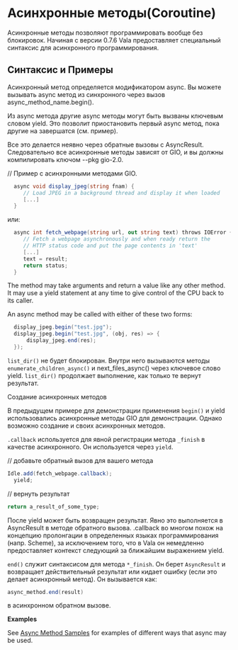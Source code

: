 # Асинхронные методы\(Coroutine\)

Асинхронные методы позволяют программировать вообще без блокировок. Начиная с версии 0.7.6 Vala предоставляет специальный синтаксис для асинхронного программирования.

## Синтаксис и Примеры

Асинхронный метод определяется модификатором async. Вы можете вызывать async метод из синхронного через вызов async\_method\_name.begin\(\).

Из async метода другие async методы могут быть вызваны ключевым словом yield. Это позволит приостановить первый async метод, пока другие на завершатся \(см. пример\).

Все это делается неявно через обратные вызовы с AsyncResult. Следовательно все асинхронные методы зависят от GIO, и вы должны компилировать ключом --pkg gio-2.0.

// Пример с асинхронными методами GIO.

```csharp
  async void display_jpeg(string fnam) {
     // Load JPEG in a background thread and display it when loaded
     [...]
  }
```

или:

```csharp
  async int fetch_webpage(string url, out string text) throws IOError {
     // Fetch a webpage asynchronously and when ready return the 
     // HTTP status code and put the page contents in 'text'
     [...]
     text = result;
     return status;
  }
```

The method may take arguments and return a value like any other method. It may use a yield statement at any time to give control of the CPU back to its caller.

An async method may be called with either of these two forms:

```csharp
  display_jpeg.begin("test.jpg");
  display_jpeg.begin("test.jpg", (obj, res) => {
      display_jpeg.end(res);
  });
```



`list_dir()` не будет блокирован. Внутри него вызываются методы `enumerate_children_async()` и next\_files\_async\(\) через ключевое слово yield. `list_dir()` продолжает выполнение, как только те вернут результат.

Создание асинхронных методов

В предыдущем примере для демонстрации применения `begin()` и yield использовались асинхронные методы GIO для демонстрации. Однако возможно создание и своих асинхронных методов.

`.callback` используется для явной регистрации метода `_finish` в качестве асинхронного. Он используется через `yield`.

// добавьте обратный вызов для вашего метода

```csharp
Idle.add(fetch_webpage.callback);
  yield;
```

// вернуть результат

```csharp
return a_result_of_some_type;
```

После yield может быть возвращен результат. Явно это выполняется в AsyncResult в методе обратного вызова. .callback во многом похож на концепцию пролонгации в определенных языках программирования \(напр. Scheme\), за исключением того, что в Vala он немедленно предоставляет контекст следующий за ближайшим выражением yield.

`end()` служит синтаксисом для метода `*_finish`. Он берет `AsyncResult` и возвращает действительный результат или кидает ошибку \(если это делает асинхронный метод\). Он вызывается как:

```csharp
async_method.end(result)
```

в асинхронном обратном вызове.

**Examples**

See [Async Method Samples](https://wiki.gnome.org/Projects/Vala/AsyncSamples) for examples of different ways that async may be used.

